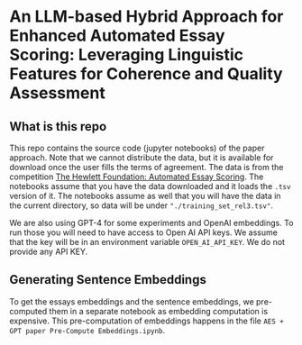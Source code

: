 # An LLM-based Hybrid Approach for Enhanced Automated Essay Scoring: Leveraging Linguistic Features for Coherence and Quality Assessment

## What is this repo

This repo contains the source code (jupyter notebooks) of the paper approach. Note that we cannot distribute the data, but it is available for download once the user fills the terms of agreement. The data is from the competition [The Hewlett Foundation: Automated Essay Scoring](https://www.kaggle.com/competitions/asap-aes/code). The notebooks assume that you have the data downloaded and it loads the `.tsv` version of it. The notebooks assume as well that you will have the data in the current directory, so data will be under `"./training_set_rel3.tsv"`.

We are also using GPT-4 for some experiments and OpenAI embeddings. To run those you will need to have access to Open AI API keys. We assume that the key will be in an environment variable `OPEN_AI_API_KEY`. We do not provide any API KEY.

## Generating Sentence Embeddings

To get the essays embeddings and the sentence embeddings, we pre-computed them in a separate notebook as embedding computation is expensive. This pre-computation of embeddings happens in the file `AES + GPT paper Pre-Compute Embeddings.ipynb`.